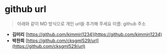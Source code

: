 # github url
> 아래와 같이 MD 방식으로 개인 url을 추가해 주세요
> 이름: github 주소

* **김미리** [https://github.com/kimmiri1234](https://github.com/kimmiri1234)
* **박찬희** [https://github.com/cksgml529/url](https://github.com/cksgml529/url)